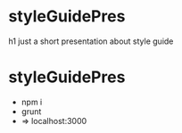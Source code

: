# styleGuidePres
h1 just a short presentation about style guide
# styleGuidePres
* npm i
* grunt 
* => localhost:3000
